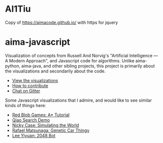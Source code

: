 # AI1Tiu
Copy of https://aimacode.github.io/ with https for jquery
# aima-javascript
Visualization of concepts from Russell And Norvig's "Artificial Intelligence — A Modern Approach", and Javascript code for algorithms. Unlike aima-python, aima-java, and other sibling projects, this project is primarily about the visualizations and secondarily about the code.

- [View the visualizations](http://aimacode.github.io/aima-javascript/)
- [How to contribute](https://github.com/aimacode/aima-javascript/wiki/How-to-Contribute)
- [Chat on Gitter](https://gitter.im/aimacode/Lobby)

Some Javascript visualizations that I admire, and would like to see similar kinds of things here:
- [Red Blob Games: A* Tutorial](http://www.redblobgames.com/pathfinding/a-star/introduction.html)
- [Qiao Search Demo](https://qiao.github.io/PathFinding.js/visual/)
- [Nicky Case: Simulating the World](http://ncase.me/simulating/)
- [Rafael Matsunaga: Genetic Car Thingy](http://rednuht.org/genetic_cars_2/)
- [Lee Yiyuan: 2048 Bot](http://leeyiyuan.github.io/2048ai/)

